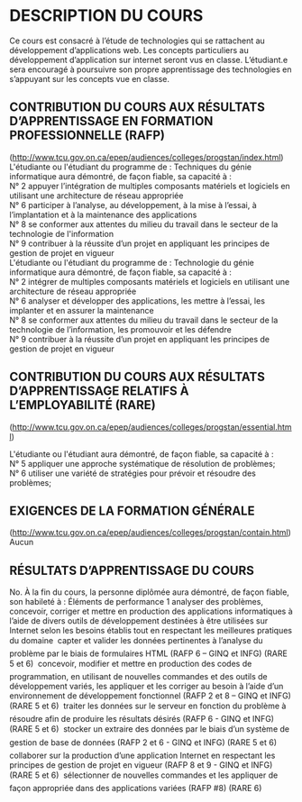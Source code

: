 # DESCRIPTION DU COURS
  Ce cours est consacré à l’étude de technologies qui se rattachent au développement d’applications web. Les concepts particuliers au
  développement d’application sur internet seront vus en classe. L’étudiant.e sera encouragé à poursuivre son propre apprentissage des
  technologies en s’appuyant sur les concepts vue en classe.

## CONTRIBUTION DU COURS AUX RÉSULTATS D’APPRENTISSAGE EN FORMATION PROFESSIONNELLE (RAFP)
(http://www.tcu.gov.on.ca/epep/audiences/colleges/progstan/index.html)  
  L'étudiante ou l'étudiant du programme de : Techniques du génie informatique aura démontré, de façon fiable, sa capacité à :  
  N° 2 appuyer l’intégration de multiples composants matériels et logiciels en utilisant une architecture de réseau appropriée  
  N° 6 participer à l’analyse, au développement, à la mise à l’essai, à l’implantation et à la maintenance des applications  
  N° 8 se conformer aux attentes du milieu du travail dans le secteur de la technologie de l'information  
  N° 9 contribuer à la réussite d’un projet en appliquant les principes de gestion de projet en vigueur  
  L'étudiante ou l'étudiant du programme de : Technologie du génie informatique aura démontré, de façon fiable, sa capacité à :  
  N° 2 intégrer de multiples composants matériels et logiciels en utilisant une architecture de réseau appropriée  
  N° 6 analyser et développer des applications, les mettre à l’essai, les implanter et en assurer la maintenance  
  N° 8 se conformer aux attentes du milieu du travail dans le secteur de la technologie de l’information, les promouvoir et les défendre  
  N° 9 contribuer à la réussite d’un projet en appliquant les principes de gestion de projet en vigueur  

## CONTRIBUTION DU COURS AUX RÉSULTATS D’APPRENTISSAGE RELATIFS À L’EMPLOYABILITÉ (RARE)
(http://www.tcu.gov.on.ca/epep/audiences/colleges/progstan/essential.html)

  L'étudiante ou l'étudiant aura démontré, de façon fiable, sa capacité à :  
  N° 5 appliquer une approche systématique de résolution de problèmes;  
  N° 6 utiliser une variété de stratégies pour prévoir et résoudre des problèmes;  

## EXIGENCES DE LA FORMATION GÉNÉRALE
(http://www.tcu.gov.on.ca/epep/audiences/colleges/progstan/contain.html)
Aucun

## RÉSULTATS D’APPRENTISSAGE DU COURS
  No. À la fin du cours, la personne diplômée aura   démontré, de façon fiable, son habileté à :
  Éléments de performance
  1 analyser des problèmes, concevoir, corriger et mettre en
  production des applications informatiques à l’aide de divers
  outils de développement destinées à être utilisées sur
  Internet selon les besoins établis tout en respectant les
  meilleures pratiques du domaine
   capter et valider les données pertinentes à l’analyse du problème par le
  biais de formulaires HTML (RAFP 6 – GINQ et INFG) (RARE 5 et 6)
   concevoir, modifier et mettre en production des codes de programmation, en
  utilisant de nouvelles commandes et des outils de développement variés, les
  appliquer et les corriger au besoin à l’aide d’un environnement de
  développement fonctionnel (RAFP 2 et 8 – GINQ et INFG) (RARE 5 et 6)
   traiter les données sur le serveur en fonction du problème à résoudre afin de
  produire les résultats désirés (RAFP 6 - GINQ et INFG) (RARE 5 et 6)
   stocker un extraire des données par le biais d’un système de gestion de
  base de données (RAFP 2 et 6 - GINQ et INFG) (RARE 5 et 6)
   collaborer sur la production d’une application Internet en respectant les
  principes de gestion de projet en vigueur (RAFP 8 et 9 - GINQ et INFG)
  (RARE 5 et 6)
   sélectionner de nouvelles commandes et les appliquer de façon appropriée
  dans des applications variées (RAFP #8) (RARE 6)
